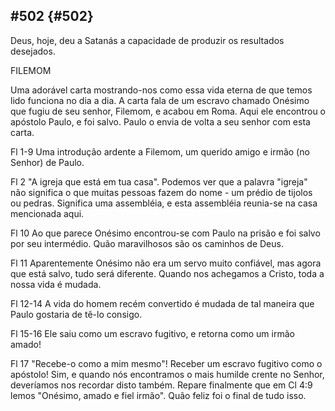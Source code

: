 ## #502 {#502}

Deus, hoje, deu a Satanás a capacidade de produzir os resultados desejados.

FILEMOM

Uma adorável carta mostrando-nos como essa vida eterna de que temos lido funciona no dia a dia. A carta fala de um escravo chamado Onésimo que fugiu de seu senhor, Filemom, e acabou em Roma. Aqui ele encontrou o apóstolo Paulo, e foi salvo. Paulo o envia de volta a seu senhor com esta carta.

Fl 1-9 Uma introdução ardente a Filemom, um querido amigo e irmão (no Senhor) de Paulo.

Fl 2 &quot;A igreja que está em tua casa&quot;. Podemos ver que a palavra &quot;igreja&quot; não significa o que muitas pessoas fazem do nome - um prédio de tijolos ou pedras. Significa uma assembléia, e esta assembléia reunia-se na casa mencionada aqui.

Fl 10 Ao que parece Onésimo encontrou-se com Paulo na prisão e foi salvo por seu intermédio. Quão maravilhosos são os caminhos de Deus.

Fl 11 Aparentemente Onésimo não era um servo muito confiável, mas agora que está salvo, tudo será diferente. Quando nos achegamos a Cristo, toda a nossa vida é mudada.

Fl 12-14 A vida do homem recém convertido é mudada de tal maneira que Paulo gostaria de tê-lo consigo.

Fl 15-16 Ele saiu como um escravo fugitivo, e retorna como um irmão amado!

Fl 17 &quot;Recebe-o como a mim mesmo&quot;! Receber um escravo fugitivo como o apóstolo! Sim, e quando nós encontramos o mais humilde crente no Senhor, deveríamos nos recordar disto também. Repare finalmente que em Cl 4:9 lemos &quot;Onésimo, amado e fiel irmão&quot;. Quão feliz foi o final de tudo isso.